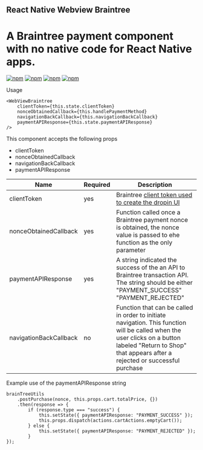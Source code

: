 ## React Native Webview Braintree
# A Braintree payment component with no native code for React Native apps.

[![npm](https://img.shields.io/npm/v/react-native-webview-braintreee.svg)](https://www.npmjs.com/package/react-native-webview-braintree)
[![npm](https://img.shields.io/npm/dm/react-native-webview-braintree.svg)](https://www.npmjs.com/package/react-native-webview-braintree)
[![npm](https://img.shields.io/npm/dt/react-native-webview-braintree.svg)](https://www.npmjs.com/package/react-native-webview-braintree)
[![npm](https://img.shields.io/npm/l/react-native-webview-braintree.svg)](https://github.com/react-native-component/react-native-webview-braintree/blob/master/LICENSE)

Usage
~~~~
<WebViewBraintree
    clientToken={this.state.clientToken}
    nonceObtainedCallback={this.handlePaymentMethod}
    navigationBackCallback={this.navigationBackCallback}
    paymentAPIResponse={this.state.paymentAPIResponse}
/>	
~~~~

This component accepts the following props
* clientToken
* nonceObtainedCallback
* navigationBackCallback
* paymentAPIResponse

| Name                   | Required      | Description |
| ---------------------- | ------------- | ----------- |
| clientToken            |    yes        | Braintree [client token used to create the dropin UI](https://developers.braintreepayments.com/start/hello-client/javascript/v3#get-a-client-token)|
| nonceObtainedCallback  |    yes        | Function called once a Braintree payment nonce is obtained, the nonce value is passed to ehe function as the only parameter|
| paymentAPIResponse     |    yes        | A string indicated the success of the an API to Braintree transaction API.  The string should be either "PAYMENT_SUCCESS" "PAYMENT_REJECTED"|
| navigationBackCallback |    no         | Function that can be called in order to initiate navigation.  This function will be called when the user clicks on a button labeled "Return to Shop" that appears after a rejected or successful purchase |


Example use of the paymentAPIResponse string
~~~
brainTreeUtils
    .postPurchase(nonce, this.props.cart.totalPrice, {})
    .then(response => {
        if (response.type === "success") {
            this.setState({ paymentAPIResponse: "PAYMENT_SUCCESS" });
            this.props.dispatch(actions.cartActions.emptyCart());
        } else {
            this.setState({ paymentAPIResponse: "PAYMENT_REJECTED" });
        }
});
~~~